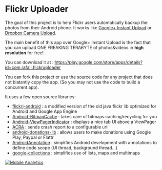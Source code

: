Flickr Uploader
===============

The goal of this project is to help Flickr users automatically backup the photos from their Android phone.
It works like [Google+ Instant Upload](http://support.google.com/plus/answer/2910392?hl=en) or [Dropbox Camera Upload](https://blog.dropbox.com/2012/02/your-photos-simplified-part-1/).

The main benefit of this app over Google+ Instant Upload is the fact that you can upload ONE FREAKING TERABYTE of photos&videos in **high resolution** for free!

You can download it at : https://play.google.com/store/apps/details?id=com.rafali.flickruploader

You can fork this project or use the source code for any project that does not blatantly copy the app.
(So you may not use the code to build a concurrent app).

It uses a few open source libraries:
- [flickrj-android](https://code.google.com/p/flickrj-android/) : a modified version of the old java flickr lib optimized for Android and Google App Engine
- [Android-BitmapCache](https://github.com/chrisbanes/Android-BitmapCache) : takes care of bitmaps caching/recycling for you
- [Android-ViewPagerIndicator](https://github.com/JakeWharton/Android-ViewPagerIndicator) : displays a nice tab UI above a ViewPager
- [ACRA](https://github.com/ACRA/acra) : sends crash report to a configurable url
- [android-donations-lib](https://github.com/dschuermann/android-donations-lib) : allows users to make donations using Google Play, Paypal or Flattr
- [AndroidAnnotation](https://github.com/excilys/androidannotations) : simplifies Android development with annotations to define code scope (UI thread, background thread…)
- [google-collections](https://code.google.com/p/google-collections/) : simplifies use of lists, maps and multimaps 


[![Mobile Analytics](https://cdn.mxpnl.com/site_media/images/partner/badge_blue.png)](https://mixpanel.com/f/partner)
